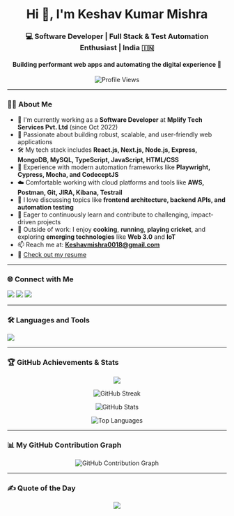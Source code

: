 <h1 align="center">Hi 👋, I'm Keshav Kumar Mishra</h1>
<h3 align="center">💻 Software Developer | Full Stack & Test Automation Enthusiast | India 🇮🇳</h3>
<h4 align="center">Building performant web apps and automating the digital experience 🚀</h4>

<p align="center">
  <img src="https://komarev.com/ghpvc/?username=keshavmishramplify&label=Profile%20Views&color=0e75b6&style=flat" alt="Profile Views" />
</p>


---

### 👨‍💻 About Me

- 💼 I'm currently working as a **Software Developer** at **Mplify Tech Services Pvt. Ltd** (since Oct 2022)
- 🧠 Passionate about building robust, scalable, and user-friendly web applications
- 🛠️ My tech stack includes **React.js, Next.js, Node.js, Express, MongoDB, MySQL, TypeScript, JavaScript, HTML/CSS**
- 🧪 Experience with modern automation frameworks like **Playwright, Cypress, Mocha, and CodeceptJS**
- ☁️ Comfortable working with cloud platforms and tools like **AWS, Postman, Git, JIRA, Kibana, Testrail**
- 💬 I love discussing topics like **frontend architecture, backend APIs, and automation testing**
- 🚀 Eager to continuously learn and contribute to challenging, impact-driven projects
- 🎯 Outside of work: I enjoy **cooking**, **running**, **playing cricket**, and exploring **emerging technologies** like **Web 3.0** and **IoT**
- 📫 Reach me at: **Keshavmishra0018@gmail.com**
- 📄 [Check out my resume](https://drive.google.com/file/d/1R9tEGy-iH8VPgtk979iE0aKNM-cMOogq/view?usp=sharing)

---

### 🌐 Connect with Me
<p align="left">
  <a href="mailto:Keshavmishra0018@gmail.com"><img src="https://img.shields.io/badge/Email-D14836?style=for-the-badge&logo=gmail&logoColor=white"/></a>
  <a href="https://www.linkedin.com/in/keshav-mishra-512316197/" target="_blank"><img src="https://img.shields.io/badge/LinkedIn-blue?style=for-the-badge&logo=linkedin&logoColor=white"/></a>
  <a href="https://github.com/keshavmishramplify" target="_blank"><img src="https://img.shields.io/badge/GitHub-000?style=for-the-badge&logo=github&logoColor=white"/></a>
</p>

---

### 🛠️ Languages and Tools

<p align="left">
  <img src="https://skillicons.dev/icons?i=html,css,js,react,redux,nodejs,express,mongodb,mysql,cpp,git,postman,heroku,aws" />
</p>

---

### 🏆 GitHub Achievements & Stats

<p align="center">
  <img src="https://github-profile-trophy.vercel.app/?username=keshavmishramplify&theme=gruvbox&margin-w=10&no-bg=true" />
</p>

<p align="center">
  <img src="https://github-readme-streak-stats.herokuapp.com?user=keshavmishramplify&theme=tokyonight&hide_border=true" alt="GitHub Streak" />
</p>

<p align="center">
  <img src="https://github-readme-stats.vercel.app/api?username=keshavmishramplify&show_icons=true&theme=radical&hide_border=true" alt="GitHub Stats" />
</p>

<p align="center">
  <img src="https://github-readme-stats.vercel.app/api/top-langs/?username=keshavmishramplify&layout=compact&theme=vision-friendly-dark" alt="Top Languages" />
</p>

---

### 📊 My GitHub Contribution Graph

<p align="center">
  <img src="https://ghchart.rshah.org/keshavmishramplify" alt="GitHub Contribution Graph" />
</p>

---

### ✍️ Quote of the Day
<p align="center">
  <img src="https://quotes-github-readme.vercel.app/api?type=horizontal&theme=radical" />
</p>




